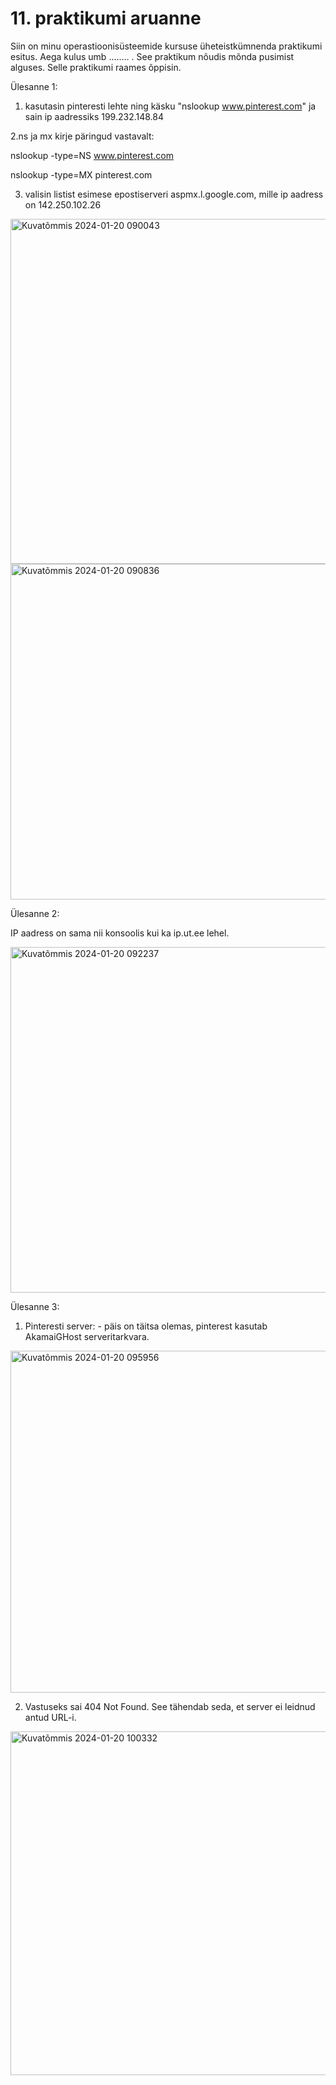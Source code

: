 # 11. praktikumi aruanne 

Siin on minu operastioonisüsteemide kursuse üheteistkümnenda praktikumi esitus. Aega kulus umb ........     . See praktikum nõudis mõnda pusimist alguses.
Selle praktikumi raames õppisin.  <br />


Ülesanne 1:
1. kasutasin pinteresti lehte ning käsku "nslookup www.pinterest.com" ja sain ip aadressiks 199.232.148.84

2.ns ja mx kirje päringud vastavalt:

  nslookup -type=NS www.pinterest.com
  
  nslookup -type=MX pinterest.com

3. valisin listist esimese epostiserveri aspmx.l.google.com, mille ip aadress on 142.250.102.26

<img width="552" alt="Kuvatõmmis 2024-01-20 090043" src="https://github.com/liinahoogand/OPS/assets/116062583/21df2913-29f2-4ce2-9483-764196b6069e">

<img width="537" alt="Kuvatõmmis 2024-01-20 090836" src="https://github.com/liinahoogand/OPS/assets/116062583/47618806-7863-4171-8976-80d3a161d971">


Ülesanne 2:

IP aadress on sama nii konsoolis kui ka ip.ut.ee lehel.

<img width="553" alt="Kuvatõmmis 2024-01-20 092237" src="https://github.com/liinahoogand/OPS/assets/116062583/e9a02505-e67a-4329-b121-fe8789d8b4b1">


Ülesanne 3:

1. Pinteresti server: - päis on täitsa olemas, pinterest kasutab AkamaiGHost serveritarkvara.

<img width="547" alt="Kuvatõmmis 2024-01-20 095956" src="https://github.com/liinahoogand/OPS/assets/116062583/8d1481b1-ba9a-48ad-97cf-b43049664894">

2. Vastuseks sai 404 Not Found. See tähendab seda, et server ei leidnud antud URL-i. 

<img width="550" alt="Kuvatõmmis 2024-01-20 100332" src="https://github.com/liinahoogand/OPS/assets/116062583/dca64eb3-921c-4526-ac9a-86e434c6d46c">
